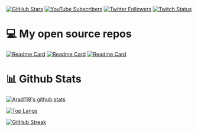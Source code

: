 [![GitHub Stars](https://img.shields.io/github/stars/arad119?logo=github&style=for-the-badge)](https://github.com/arad119)
[![YouTube Subscribers](https://img.shields.io/youtube/channel/subscribers/UCiix35JiRcmfzGzpzgJLS1g?logo=youtube&logoColor=E05D44&style=for-the-badge&label=YouTube)](https://www.youtube.com/channel/UCiix35JiRcmfzGzpzgJLS1g?sub_confirmation=1) 
[![Twitter Followers](https://img.shields.io/badge/TWITTER-1.3K-0E7FC0?style=for-the-badge&logo=twitter)](https://twitter.com/intent/follow?screen_name=Arad119)
[![Twitch Status](https://img.shields.io/twitch/status/arad119?color=9147FF&logo=twitch&style=for-the-badge)](https://twitch.tv/arad119)


# 💻 My open source repos

[![Readme Card](https://github-readme-stats.vercel.app/api/pin/?username=arad119&repo=Fragfinder-GUI&theme=dark)](https://github.com/Arad119/Fragfinder-GUI)
[![Readme Card](https://github-readme-stats.vercel.app/api/pin/?username=arad119&repo=FFMPEG-Audio-Encoder&theme=dark)](https://github.com/Arad119/FFMPEG-Audio-Encoder)
[![Readme Card](https://github-readme-stats.vercel.app/api/pin/?username=arad119&repo=OVH-Expiration-Fetcher&theme=dark)](https://github.com/Arad119/OVH-Expiration-Fetcher)


# 📊 Github Stats

[![Arad119's github stats](https://github-readme-stats.vercel.app/api?username=arad119&show_icons=true&count_private=true&theme=dark&hide=stars)](https://github.com/arad119)

[![Top Langs](https://github-readme-stats.vercel.app/api/top-langs/?username=arad119&layout=compact&theme=dark)](https://github.com/arad119/)


[![GitHub Streak](https://github-readme-streak-stats.herokuapp.com/?user=arad119&theme=dark&count_private=true&theme=dark)](https://github.com/arad119)
